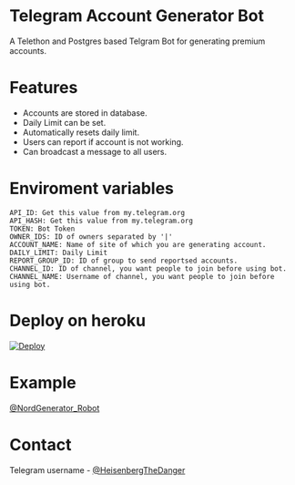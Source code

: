 # Telegram Account Generator Bot

A Telethon and Postgres based Telgram Bot for generating premium accounts.

# Features
* Accounts are stored in database.
* Daily Limit can be set.
* Automatically resets daily limit.
* Users can report if account is not working.
* Can broadcast a message to all users.

# Enviroment variables
```
API_ID: Get this value from my.telegram.org
API_HASH: Get this value from my.telegram.org
TOKEN: Bot Token
OWNER_IDS: ID of owners separated by '|'
ACCOUNT_NAME: Name of site of which you are generating account.
DAILY_LIMIT: Daily Limit
REPORT_GROUP_ID: ID of group to send reportsed accounts.
CHANNEL_ID: ID of channel, you want people to join before using bot.
CHANNEL_NAME: Username of channel, you want people to join before using bot.
```

# Deploy on heroku

[![Deploy](https://www.herokucdn.com/deploy/button.svg)](https://heroku.com/deploy?template=https://github.com/ITZABHXD/TGAccoun/)


# Example

[@NordGenerator_Robot](https://t.me/NordGenerator_Robot)


# Contact

Telegram username - [@HeisenbergTheDanger](https://t.me/HeisenbergTheDanger)
